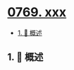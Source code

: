 # [0769. xxx](https://github.com/Tdahuyou/TNotes.leetcode/tree/main/notes/0769.%20xxx)

<!-- region:toc -->

- [1. 📝 概述](#1--概述)

<!-- endregion:toc -->

## 1. 📝 概述
